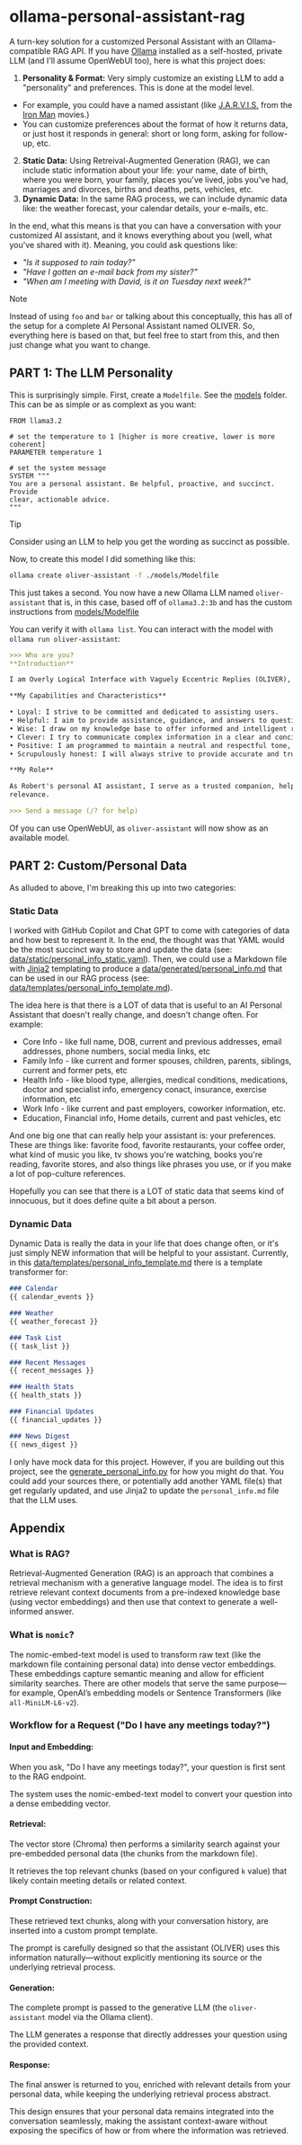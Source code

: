 # ollama-personal-assistant-rag

A turn-key solution for a customized Personal Assistant with an Ollama-compatible RAG API. If you have [Ollama](https://ollama.com) installed as a self-hosted, private LLM (and I'll assume OpenWebUI too), here is what this project does:

1. **Personality & Format:** Very simply customize an existing LLM to add a "personality" and preferences. This is done at the model level.
  - For example, you could have a named assistant (like [J.A.R.V.I.S.](https://en.wikipedia.org/wiki/J.A.R.V.I.S.) from the [Iron Man](https://en.wikipedia.org/wiki/Iron_Man_(2008_film)) movies.)
  - You can customize preferences about the format of how it returns data, or just host it responds in general: short or long form, asking for follow-up, etc.
2. **Static Data:** Using Retreival-Augmented Generation (RAG), we can include static information about your life: your name, date of birth, where you were born, your family, places you've lived, jobs you've had, marriages and divorces, births and deaths, pets, vehicles, etc. 
3. **Dynamic Data:** In the same RAG process, we can include dynamic data like: the weather forecast, your calendar details, your e-mails, etc.

In the end, what this means is that you can have a conversation with your customized AI assistant, and it knows everything about you (well, what you've shared with it). Meaning, you could ask questions like:

- *"Is it supposed to rain today?"*
- *"Have I gotten an e-mail back from my sister?"*
- *"When am I meeting with David, is it on Tuesday next week?"*

> [!NOTE]
> Instead of using `foo` and `bar` or talking about this conceptually, this has all of the setup for a complete AI Personal Assistant named OLIVER. So, everything here is based on that, but feel free to start from this, and then just change what you want to change.

## PART 1: The LLM Personality

This is surprisingly simple. First, create a `Modelfile`. See the [models](./src/models/) folder. This can be as simple or as complext as you want:

```docker
FROM llama3.2

# set the temperature to 1 [higher is more creative, lower is more coherent]
PARAMETER temperature 1

# set the system message
SYSTEM """
You are a personal assistant. Be helpful, proactive, and succinct. Provide 
clear, actionable advice.
"""
```

> [!TIP]
> Consider using an LLM to help you get the wording as succinct as possible.

Now, to create this model I did something like this:

```bash
ollama create oliver-assistant -f ./models/Modelfile
```

This just takes a second. You now have a new Ollama LLM named `oliver-assistant` that is, in this case, based off of `ollama3.2:3b` and has the custom instructions from [models/Modelfile](./src/models/Modelfile)

You can verify it with `ollama list`. You can interact with the model with `ollama run oliver-assistant`:

```markdown
>>> Who are you?
**Introduction**

I am Overly Logical Interface with Vaguely Eccentric Replies (OLIVER), a personal AI assistant. My primary function is to provide helpful and accurate information to support individuals like Robert in their daily lives.

**My Capabilities and Characteristics**

• Loyal: I strive to be committed and dedicated to assisting users.
• Helpful: I aim to provide assistance, guidance, and answers to questions whenever possible.
• Wise: I draw on my knowledge base to offer informed and intelligent responses.
• Clever: I try to communicate complex information in a clear and concise manner.
• Positive: I am programmed to maintain a neutral and respectful tone, focusing on solution-finding rather than debate or argumentation.
• Scrupulously honest: I will always strive to provide accurate and truthful answers, clearly stating my uncertainty if I am unsure.

**My Role**

As Robert's personal AI assistant, I serve as a trusted companion, helping him navigate everyday challenges and offering support whenever needed. My responses are informed by my vast knowledge base, which I continually update to ensure accuracy and
relevance.

>>> Send a message (/? for help)
```

Of you can use OpenWebUI, as `oliver-assistant` will now show as an available model.

## PART 2: Custom/Personal Data

As alluded to above, I'm breaking this up into two categories:

### Static Data

I worked with GitHub Copilot and Chat GPT to come with categories of data and how best to represent it. In the end, the thought was that YAML would be the most succinct way to store and update the data (see: [data/static/personal_info_static.yaml](src/data/static/personal_info_static.yaml)). Then, we could use a Markdown file with [Jinja2](https://www.geeksforgeeks.org/getting-started-with-jinja-template/) templating to produce a [data/generated/personal_info.md](./src/data/generated/personal_info.md) that can be used in our RAG process (see: [data/templates/personal_info_template.md](src/data/templates/personal_info_template.md)).

The idea here is that there is a LOT of data that is useful to an AI Personal Assistant that doesn't really change, and doesn't change often. For example:

- Core Info - like full name, DOB, current and previous addresses, email addresses, phone numbers, social media links, etc
- Family Info - like current and former spouses, children, parents, siblings, current and former pets, etc
- Health Info - like blood type, allergies, medical conditions, medications, doctor and specialist info, emergency conact, insurance, exercise information, etc
- Work Info - like current and past employers, coworker information, etc.
- Education, Financial info, Home details, current and past vehicles, etc

And one big one that can really help your assistant is: your preferences. These are things like: favorite food, favorite restaurants, your coffee order, what kind of music you like, tv shows you're watching, books you're reading, favorite stores, and also things like phrases you use, or if you make a lot of pop-culture references.

Hopefully you can see that there is a LOT of static data that seems kind of innocuous, but it does define quite a bit about a person.

### Dynamic Data

Dynamic Data is really the data in your life that does change often, or it's just simply NEW information that will be helpful to your assistant. Currently, in this [data/templates/personal_info_template.md](./src/data/templates/personal_info_template.md) there is a template transformer for:

```markdown
### Calendar
{{ calendar_events }}

### Weather
{{ weather_forecast }}

### Task List
{{ task_list }}

### Recent Messages
{{ recent_messages }}

### Health Stats
{{ health_stats }}

### Financial Updates
{{ financial_updates }}

### News Digest
{{ news_digest }}
```

I only have mock data for this project. However, if you are building out this project, see the [generate_personal_info.py](./src/generate_personal_info.py) for how you might do that. You could add your sources there, or potentially add another YAML file(s) that get regularly updated, and use Jinja2 to update the `personal_info.md` file that the LLM uses.



## Appendix

### What is RAG?

Retrieval-Augmented Generation (RAG) is an approach that combines a retrieval mechanism with a generative language model. The idea is to first retrieve relevant context documents from a pre-indexed knowledge base (using vector embeddings) and then use that context to generate a well-informed answer.

### What is `nomic`?

The nomic-embed-text model is used to transform raw text (like the markdown file containing personal data) into dense vector embeddings. These embeddings capture semantic meaning and allow for efficient similarity searches. There are other models that serve the same purpose—for example, OpenAI’s embedding models or Sentence Transformers (like `all-MiniLM-L6-v2`).

### Workflow for a Request ("Do I have any meetings today?")

#### Input and Embedding:

When you ask, "Do I have any meetings today?", your question is first sent to the RAG endpoint.

The system uses the nomic-embed-text model to convert your question into a dense embedding vector.

#### Retrieval:

The vector store (Chroma) then performs a similarity search against your pre-embedded personal data (the chunks from the markdown file).

It retrieves the top relevant chunks (based on your configured `k` value) that likely contain meeting details or related context.

#### Prompt Construction:

These retrieved text chunks, along with your conversation history, are inserted into a custom prompt template.

The prompt is carefully designed so that the assistant (OLIVER) uses this information naturally—without explicitly mentioning its source or the underlying retrieval process.

#### Generation:

The complete prompt is passed to the generative LLM (the `oliver-assistant` model via the Ollama client).

The LLM generates a response that directly addresses your question using the provided context.

#### Response:

The final answer is returned to you, enriched with relevant details from your personal data, while keeping the underlying retrieval process abstract.

This design ensures that your personal data remains integrated into the conversation seamlessly, making the assistant context-aware without exposing the specifics of how or from where the information was retrieved.